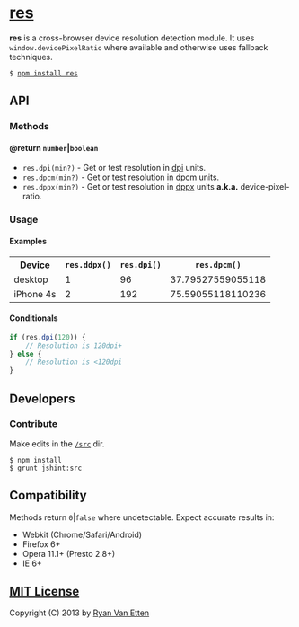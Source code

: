 # [res](../../)

<b>res</b> is a cross-browser device resolution detection module. It uses `window.devicePixelRatio` where available and otherwise uses fallback techniques.

<pre>
<code>$ <a href="https://npmjs.org/package/res">npm install res</a></code>
</pre>

## API

### Methods

#### @return `number`|`boolean`

- `res.dpi(min?)` - Get or test resolution in [dpi](http://www.w3.org/TR/css3-values/#dpi) units.
- `res.dpcm(min?)` - Get or test resolution in [dpcm](http://www.w3.org/TR/css3-values/#dpcm) units.
- `res.dppx(min?)` - Get or test resolution in [dppx](http://www.w3.org/TR/css3-values/#dppx) units <b>a.k.a.</b> device-pixel-ratio.

### Usage

#### Examples

<table>
    <tr>
        <th scope="col">Device</th>
        <th scope="col"><code>res.ddpx()</code></th>
        <th scope="col"><code>res.dpi()</code></th>
        <th scope="col"><code>res.dpcm()</code></th>
    </tr>
    <tr>
        <td>desktop</td>
        <td>1</td>
        <td>96</td>
        <td>37.79527559055118</td>
    </tr>
    <tr>
        <td>iPhone 4s</td>
        <td>2</td>
        <td>192</td>
        <td>75.59055118110236</td>
    </tr>
</table>

#### Conditionals

```js
if (res.dpi(120)) {
    // Resolution is 120dpi+
} else {
    // Resolution is <120dpi
}
```

## Developers

### Contribute

Make edits in the [`/src`](./src) dir.

```
$ npm install
$ grunt jshint:src
```

## Compatibility

Methods return `0`|`false` where undetectable. Expect accurate results in:

- Webkit (Chrome/Safari/Android)
- Firefox 6+
- Opera 11.1+ (Presto 2.8+)
- IE 6+

## [MIT License](http://opensource.org/licenses/MIT)

Copyright (C) 2013 by [Ryan Van Etten](https://github.com/ryanve)